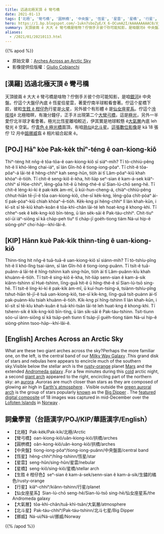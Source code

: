 ```yaml
---
title: 迒過北極天頂 ê 彎弓橋
date: 2021-01-13
tags: ['北極', '彎弓橋', '圓栱橋', '中央盤', '恆星', '星雲', '星橋', '行星', '仙女座星系', '大氣層', '北斗星', '挪威']
hero: https://1.bp.blogspot.com/-1ukn7sboZyE/X_6-OCumA2I/AAAAAAAAAC0/Xjahik__9QcU77ShMZuxbKsc6RddX9LkwCLcBGAsYHQ/s1080/ArcticSky_Cobianchi_1080_annotated.jpeg
summary: 天頂彼兩 ê 大大 ê 彎弓橋是啥物？佇倒手爿彼个你可能知影，是咱銀河ê 中央盤。
aliases:
  - /2021/01/20210113.html
---
```


{{% apod %}}

- 原始文章：[Arches Across an Arctic Sky](https://apod.nasa.gov/apod/ap210113.html)
- 影像提供佮版權：[Giulio Cobianchi](https://giuliocobianchi.com/about/)

## [漢羅] 迒過北極天頂 ê 彎弓橋

天頂彼兩 ê 大大 ê 彎弓橋是啥物？佇倒手爿彼个你可能知影，是咱[銀河](https://solarsystem.nasa.gov/resources/285/the-milky-way-galaxy/)ê 中央盤。佇這个大盤仔內底 ê 恆星佮星雲，著愛佇南半球較看會著。佇這个星橋下跤，彼粒[生鉎 ê 柑仔色](https://apod.nasa.gov/apod/ap970804.html)行星是[火星](https://solarsystem.nasa.gov/planets/mars/overview/)，另外彼个有形體 ê 是[仙女座星系](https://apod.nasa.gov/apod/ap150830.html)。佇這个[冷吱吱](https://pbs.twimg.com/media/DKSyMr2UEAAUL70?format=jpg)ê 北極暗暝，有幾分鐘仔，正手爿出現第二个[大彎弓橋](https://apod.nasa.gov/apod/ap200531.html)，這是[極光](https://spaceplace.nasa.gov/aurora/en/)，另外一半愛佇北半球才看會著。極光比恆星離咱較近，伊其實是地球較懸 ê[大氣層](https://www.nasa.gov/mission_pages/sunearth/science/atmosphere-layers2.html)內底 leh 發光 ê 空氣。佇[青色 ê 極光橋](https://apod.nasa.gov/apod/ap190322.html)面頂，有咱[熟似](https://apod.nasa.gov/apod/ap210112.html)ê[北斗星](https://en.wikipedia.org/wiki/Big_Dipper)。[這張數位影像](https://giuliocobianchi.com/gallery/capture-the-night/)是 kā 18 張佇 12 月中[踮挪威](https://en.wikipedia.org/wiki/Norway)翕 ê 相片組合起來 ê。

## [POJ] Hāⁿ kòe Pak-ke̍k thiⁿ-téng ê oan-kiong-kiô

Thiⁿ-téng hit nn̄g-ê tōa-tōa-ê oan-kiong-kiô sī siáⁿ-mih? Tī tò-chhiú-pêng hit-ê lí khó-lêng chai-iáⁿ, sī lán Gîn-hô ê tiong-iong-pôaⁿ. Tī chi̍t-ê tōa-pôaⁿ-á lāi-té ê hêng-chhiⁿ kah seng-hûn, tio̍h ài tī Lâm-pôaⁿ-kiû khah khòaⁿ-ē-tio̍h. Tī chit-ê seng-kiô ē-kha, hit-lia̍p seⁿ-sian ê kam-á-sek kiâⁿ-chhiⁿ sī Hóe-chhiⁿ, lēng-gōa hit-ê ū hêng-thé-ê sī Sian-lú-chō seng-hē. Tī chit-ê léng-ki-ki ê pak-ke̍k àm-mî, ū kúi-hun-cheng-á, chiàⁿ-chhiú-pêng chhut-hiān tē-jī-ê tōa oan-kiong-kiô, che-sī ke̍k-kng, lēng-gōa chi̍t-pòaⁿ ài-tī pak-pòaⁿ-kiû chiah khòaⁿ-ē-tio̍h. Ke̍k-kng pí hêng-chhiⁿ lî lán khah-kūn, i kî-si̍t sī tē-kiû khah-koân ê tōa-khì-chân lāi-té leh hoat-kng ê khong-khì. Tī chheⁿ-sek ê ke̍k-kng-kiô bīn-téng, ū lán se̍k-sāi ê Pak-táu-chhiⁿ. Chit-tiuⁿ só͘-ūi iáⁿ-siōng sī kā cha̍p-peh tiuⁿ tī cha̍p-jī goe̍h-tiong tiám  Ná-ui hip-ê siòng-phìⁿ cho͘-ha̍p--khí-lâi-ê.

## [KIP] Hānn kuè Pak-ki̍k thinn-tíng ê uan-kiong-kiô

Thinn-tíng hit nn̄g-ê tuā-tuā-ê uan-kiong-kiô sī siánn-mih? Tī tò-tshíu-pîng hit-ê lí khó-lîng tsai-iánn, sī lán Gîn-hô ê tiong-iong-puânn. Tī tsi̍t-ê tuā-puânn-á lāi-té ê hîng-tshinn kah sing-hûn, tio̍h ài tī Lâm-puânn-kîu khah khuànn-ē-tio̍h. Tī tsit-ê sing-kiô ē-kha, hit-lia̍p senn-sian ê kam-á-sik kiânn-tshinn sī Hué-tshinn, līng-guā hit-ê ū hîng-thé-ê sī Sian-lú-tsō sing-hē. Tī tsit-ê líng-ki-ki ê pak-ki̍k àm-mî, ū kuí-hun-tsing-á, tsiànn-tshíu-pîng tshut-hiān tē-jī-ê tuā uan-kiong-kiô, tse-sī ki̍k-kng, līng-guā tsi̍t-puànn ài-tī pak-puànn-kîu tsiah khuànn-ē-tio̍h. Ki̍k-kng pí hîng-tshinn lî lán khah-kūn, i kî-si̍t sī tē-kîu khah-kuân ê tuā-khì-tsân lāi-té leh huat-kng ê khong-khì. Tī tshenn-sik ê ki̍k-kng-kiô bīn-tíng, ū lán si̍k-sāi ê Pak-táu-tshinn. Tsit-tiunn sóo-uī iánn-siōng sī kā tsa̍p-peh tiunn tī tsa̍p-jī gue̍h-tiong tiám Ná-ui hip-ê siòng-phìnn tsoo-ha̍p--khí-lâi-ê.

## [English] Arches Across an Arctic Sky  

What are these two giant arches across the sky?Perhaps the more familiar one, on the left, is the central band of our [Milky Way Galaxy](https://solarsystem.nasa.gov/resources/285/the-milky-way-galaxy/) .This grand disk of stars and nebulas here appears to encircle much of the southern sky.Visible below the stellar arch is the [rusty-orange](https://apod.nasa.gov/apod/ap970804.html) planet [Mars](https://solarsystem.nasa.gov/planets/mars/overview/) and the extended [Andromeda galaxy](https://apod.nasa.gov/apod/ap150830.html) .For a few minutes during this [cold](https://pbs.twimg.com/media/DKSyMr2UEAAUL70?format=jpg) arctic night, a second [giant arch](https://apod.nasa.gov/apod/ap200531.html) appeared to the right, encircling part of the northern sky: an [aurora](https://spaceplace.nasa.gov/aurora/en/) .Auroras are much closer than stars as they are composed of glowing air high in [Earth's atmosphere](https://www.nasa.gov/mission_pages/sunearth/science/atmosphere-layers2.html) . Visible outside the [green auroral arch](https://apod.nasa.gov/apod/ap190322.html) is the group of stars popularly [known](https://apod.nasa.gov/apod/ap210112.html) as the [Big Dipper](https://en.wikipedia.org/wiki/Big_Dipper) . The [featured digital composite](https://giuliocobianchi.com/gallery/capture-the-night/) of 18 images was captured in mid-December over the [Lofoten Islands](https://youtu.be/mg67iIFivDo) in [Norway](https://en.wikipedia.org/wiki/Norway) .

## 詞彙學習（台語漢字/POJ/KIP/華語漢字/English）

- 【北極】Pak-ke̍k/Pak-ki̍k/北極/Arctic
- 【彎弓橋】oan-kiong-kiô/uân-kiong-kiô/拱橋/arches
- 【圓栱橋】oân-kong-kiô/uân-kong-kiô/拱橋/arches
- 【中央盤】tiong-iong-pôaⁿ/tiong-iong-puânn/中央盤面/central band
- 【恆星】hêng-chhiⁿ/hîng-tshinn/恆星/star
- 【星雲】seng-hûn/sing-hûn/星雲/nebular
- 【星橋】seng-kiô/sing-kiô/星橋/stellar arch
- 【生鉎 ê 柑仔色】seⁿ-sian ê kam-á-sek/senn-sian ê kam-á-sik/生鏽的橘色/rusty-orange
- 【行星】kiâⁿ-chhiⁿ/kiânn-tshinn/行星/planet
- 【仙女座星系】Sian-lú-chō seng-hē/Sian-lú-tsō sing-hē/仙女座星系/the Andromeda galaxy
- 【大氣層】tōa-khì-chân/tuā-khì-tsân/大氣層/atmosphere
- 【北斗星】Pak-táu-chhiⁿ/Pak-táu-tshinn/北斗七星/Big Dipper
- 【挪威】Ná-ui/Ná-ui/挪威/Norway

{{% /apod %}}
